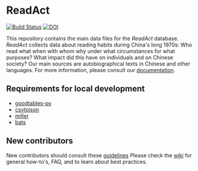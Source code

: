 # ReadAct
[![Build Status](https://travis-ci.com/readchina/ReadingData.svg?branch=master)](https://travis-ci.com/readchina/ReadingData) [![DOI](https://zenodo.org/badge/96089230.svg)](https://zenodo.org/badge/latestdoi/96089230)

This repository contains the main data files for the *ReadAct* database. *ReadAct* collects data about reading habits during China's long 1970s: Who read what when with whom why under what circumstances for what purposes? What impact did this have on individuals and on Chinese society? Our main sources are autobiographical texts in Chinese and other languages. For more information, please consult our [documentation](https://readchina.github.io/readact.html).

## Requirements for local development
-   [goodtables-py](https://github.com/frictionlessdata/goodtables-py)
-   [csvtojson](https://www.npmjs.com/package/csvtojson)
-   [miller](https://github.com/johnkerl/miller)
-   [bats](https://github.com/bats-core/bats-core)


## New contributors
New contributors should consult these [guidelines](.github/contributing.md)
Please check the [wiki](https://github.com/readchina/ReadingData/wiki) for general how-to's, FAQ, and to learn about best practices.

